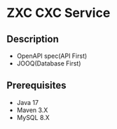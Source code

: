 # ZXC CXC Service

## Description
- OpenAPI spec(API First)
- JOOQ(Database First)

## Prerequisites
- Java 17
- Maven 3.X
- MySQL 8.X